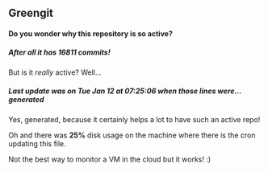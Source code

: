 ## Greengit

#### Do you wonder why this repository is so active?

##### After all it has 16811 commits!

But is it *really* active? Well...

##### Last update was on Tue Jan 12 at 07:25:06 when those lines were... generated

Yes, generated, because it certainly helps a lot to have such an active repo!

Oh and there was **25%** disk usage on the machine
where there is the cron updating this file.

Not the best way to monitor a VM in the cloud but it works! :)
